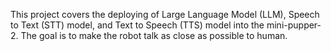 This project covers the deploying of Large Language Model (LLM), Speech to Text (STT) model, and Text to Speech (TTS) model into the mini-pupper-2.
The goal is to make the robot talk as close as possible to human.
